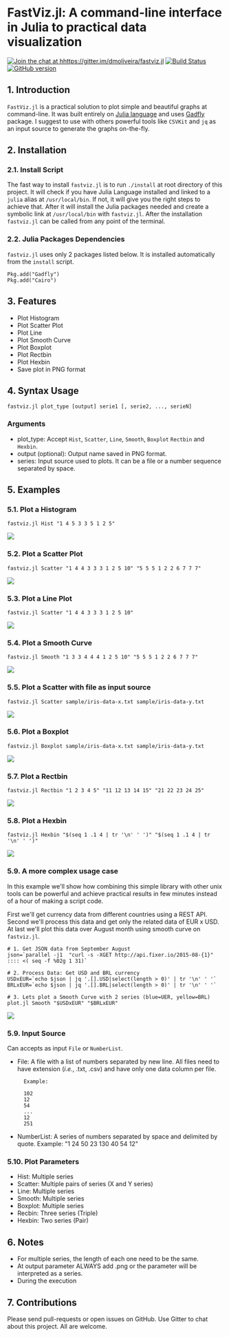 # FastViz.jl: A command-line interface in Julia to practical data visualization
[![Join the chat at hhttps://gitter.im/dmoliveira/fastviz.jl](https://badges.gitter.im/Join%20Chat.svg)](https://gitter.im/dmoliveira/fastviz.jl?utm_source=badge&utm_medium=badge&utm_campaign=pr-badge&utm_content=badge)
[![Build Status](https://travis-ci.org/dmoliveira/fastviz.jl.svg)](https://travis-ci.org/dmoliveira/fastviz.jl)
[![GitHub version](https://badge.fury.io/gh/https%3A%2F%2Fgithub.com%2Fdmoliveira%2Ffastviz.jl.svg)](http://badge.fury.io/gh/dmoliveira%2Ffastviz.jl)

## 1. Introduction
`FastViz.jl` is a practical solution to plot simple and beautiful graphs at command-line. It was built entirely on [Julia language](http://julialang.org/) and uses [Gadfly](http://dcjones.github.io/Gadfly.jl/) package. I suggest to use with others powerful tools like `CSVKit` and `jq` as an input source to generate the graphs on-the-fly.

## 2. Installation

### 2.1. Install Script
The fast way to install `fastviz.jl` is to run `./install` at root directory of this project. It will check if you have Julia Language installed and linked to a `julia` alias at `/usr/local/bin`. If not, it will give you the right steps to achieve that. After it will install the Julia packages needed and create a symbolic link at `/usr/local/bin` with `fastviz.jl`. After the installation `fastviz.jl` can be called from any point of the terminal.

### 2.2. Julia Packages Dependencies
`fastviz.jl` uses only 2 packages listed below. It is installed automatically from the `install` script.

```
Pkg.add("Gadfly")
Pkg.add("Cairo")
```

## 3. Features
* Plot Histogram
* Plot Scatter Plot
* Plot Line
* Plot Smooth Curve
* Plot Boxplot
* Plot Rectbin
* Plot Hexbin
* Save plot in PNG format

## 4. Syntax Usage

```
fastviz.jl plot_type [output] serie1 [, serie2, ..., serieN]
```

### Arguments
- plot_type: Accept `Hist`, `Scatter`, `Line`, `Smooth`, `Boxplot` `Rectbin` and `Hexbin`.
- output (optional): Output name saved in PNG format.
- series: Input source used to plots. It can be a file or a number sequence separated by space.

## 5. Examples

### 5.1. Plot a Histogram
```
fastviz.jl Hist "1 4 5 3 3 5 1 2 5"
```
![](./tests/test_plot_hist01.png)

### 5.2. Plot a Scatter Plot
```
fastviz.jl Scatter "1 4 4 3 3 3 1 2 5 10" "5 5 5 1 2 2 6 7 7 7"
```
![](./tests/test_plot_scatter02.png)

### 5.3. Plot a Line Plot
```
fastviz.jl Scatter "1 4 4 3 3 3 1 2 5 10"
```
![](./tests/test_plot_line03.png)

### 5.4. Plot a Smooth Curve
```
fastviz.jl Smooth "1 3 3 4 4 4 1 2 5 10" "5 5 5 1 2 2 6 7 7 7"
```
![](./tests/test_plot_smooth04.png)

### 5.5. Plot a Scatter with file as input source
```
fastviz.jl Scatter sample/iris-data-x.txt sample/iris-data-y.txt
```
![](./tests/test_plot_scatter05.png)

### 5.6. Plot a Boxplot
```
fastviz.jl Boxplot sample/iris-data-x.txt sample/iris-data-y.txt
```
![](./tests/test_plot_boxplot06.png)

### 5.7. Plot a Rectbin
```
fastviz.jl Rectbin "1 2 3 4 5" "11 12 13 14 15" "21 22 23 24 25"
```
![](./tests/test_plot_rectbin07.png)

### 5.8. Plot a Hexbin
```
fastviz.jl Hexbin "$(seq 1 .1 4 | tr '\n' ' ')" "$(seq 1 .1 4 | tr '\n' ' ')"
```
![](./tests/test_plot_hexbin08.png)

### 5.9. A more complex usage case
In this example we'll show how combining this simple library with other unix tools can be powerful and achieve practical results in few minutes instead of a hour of making a script code.


First we'll get currency data from different countries using a REST API. Second we'll process this data and get only the related data of EUR x USD. At last we'll plot this data over August month using  smooth curve on `fastviz.jl`.

```
# 1. Get JSON data from September August
json=`parallel -j1  "curl -s -XGET http://api.fixer.io/2015-08-{1}" :::: <( seq -f %02g 1 31)`

# 2. Process Data: Get USD and BRL currency
USDxEUR=`echo $json | jq '.[].USD|select(length > 0)' | tr '\n' ' '`
BRLxEUR=`echo $json | jq '.[].BRL|select(length > 0)' | tr '\n' ' '`

# 3. Lets plot a Smooth Curve with 2 series (blue=UER, yellow=BRL)
plot.jl Smooth "$USDxEUR" "$BRLxEUR"
```
![](./tests/test_plot_smooth09.png)

### 5.9. Input Source
Can accepts as input `File` or `NumberList`.

- File: A file with a list of numbers separated by new line.
        All files need to have extension (*i.e.*, .txt, .csv)
        and have only one data column per file.

        Example:

        102
        12
        54
        ...
        12
        251

- NumberList: A series of numbers separated by space and delimited by quote.
              Example:
              "1 24 50 23 130 40 54 12"

### 5.10. Plot Parameters
- Hist: Multiple series
- Scatter: Multiple pairs of series (X and Y series)
- Line: Multiple series
- Smooth: Multiple series
- Boxplot: Multiple series
- Recbin: Three series (Triple)
- Hexbin: Two series (Pair)

## 6. Notes
* For multiple series, the length of each one need to be the same.
* At output parameter ALWAYS add .png or the parameter will be interpreted as a series.
* During the execution

## 7. Contributions
Please send pull-requests or open issues on GitHub. Use Gitter to chat about this project. All are welcome.

